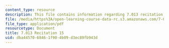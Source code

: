 ```yaml
---
content_type: resource
description: This file contains information regarding 7.013 recitation 15.
file: /media/https%3A/open-learning-course-data-rc.s3.amazonaws.com/7-013-introductory-biology-spring-2013/dba4457068461f904b09d3ec89fb943d_MIT7_013S12_Recitation_15.pdf
file_type: application/pdf
resourcetype: Document
title: 7.013 Recitation 15
uid: dba44570-6846-1f90-4b09-d3ec89fb943d
---
```


